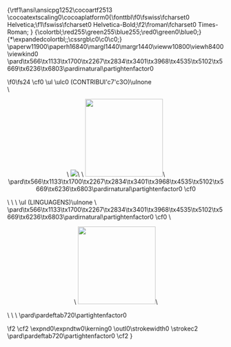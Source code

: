 {\rtf1\ansi\ansicpg1252\cocoartf2513
\cocoatextscaling0\cocoaplatform0{\fonttbl\f0\fswiss\fcharset0 Helvetica;\f1\fswiss\fcharset0 Helvetica-Bold;\f2\froman\fcharset0 Times-Roman;
}
{\colortbl;\red255\green255\blue255;\red0\green0\blue0;}
{\*\expandedcolortbl;;\cssrgb\c0\c0\c0;}
\paperw11900\paperh16840\margl1440\margr1440\vieww10800\viewh8400\viewkind0
\pard\tx566\tx1133\tx1700\tx2267\tx2834\tx3401\tx3968\tx4535\tx5102\tx5669\tx6236\tx6803\pardirnatural\partightenfactor0

\f0\fs24 \cf0 \ul \ulc0 (CONTRIBUI\'c7\'c3O)\ulnone \
\
<p align="center">\
<img src= "https://github-readme-streak-stats.herokuapp.com/?user=
\f1\b mfarsetti/
\f0\b0 >\
    </p>\
\
\ul \
(STARS)\ulnone \
\
<p align="center">\
\
  <img height="180em" src="https://github-readme-stats.vercel.app/api/?username=
\f1\b mfarsetti
\f0\b0 Aqui&count_private=true&show_icons=true"/>\
\pard\tx566\tx1133\tx1700\tx2267\tx2834\tx3401\tx3968\tx4535\tx5102\tx5669\tx6236\tx6803\pardirnatural\partightenfactor0
\cf0 </p>\
\
\
\ul (LINGUAGENS)\ulnone \
\pard\tx566\tx1133\tx1700\tx2267\tx2834\tx3401\tx3968\tx4535\tx5102\tx5669\tx6236\tx6803\pardirnatural\partightenfactor0
\cf0 \
    <p align="center">\
  <img height="180em" src="https://github-readme-stats.vercel.app/api/top-langs/?username=
\f1\b mfarsetti
\f0\b0 &layout=compact&langs_count=8"/>\
    </p>\
\
\
\pard\pardeftab720\partightenfactor0

\f2 \cf2 \expnd0\expndtw0\kerning0
\outl0\strokewidth0 \strokec2 \pard\pardeftab720\partightenfactor0
\cf2 }